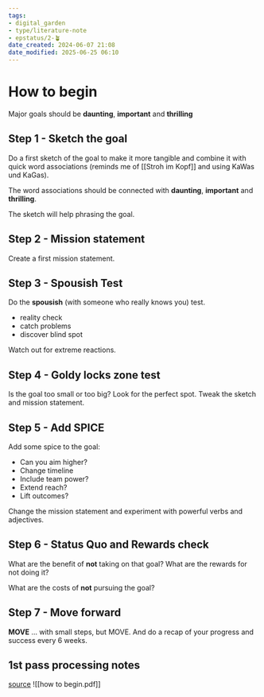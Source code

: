```yaml
---
tags: 
- digital_garden
- type/literature-note
- epstatus/2-🪴
date_created: 2024-06-07 21:08
date_modified: 2025-06-25 06:10
---
```

# How to begin

Major goals should be **daunting**, **important** and **thrilling** 

## Step 1 - Sketch the goal

Do a first sketch of the goal to make it more tangible and combine it with quick word associations (reminds me of [[Stroh im Kopf]] and using KaWas und KaGas).

The word associations should be connected with **daunting**, **important** and **thrilling**.

The sketch will help phrasing the goal.

## Step 2 - Mission statement

Create a first mission statement. 

## Step 3 - Spousish Test

Do the **spousish** (with someone who really knows you) test.
+ reality check
+ catch problems
+ discover blind spot

Watch out for extreme reactions.

## Step 4 - Goldy locks zone test

Is the goal too small or too big? Look for the perfect spot.
Tweak the sketch and mission statement.

## Step 5 - Add SPICE

Add some spice to the goal:
+ Can you aim higher?
+ Change timeline
+ Include team power?
+ Extend reach?
+ Lift outcomes?

Change the mission statement and experiment with powerful verbs and adjectives.

## Step 6 - Status Quo and Rewards check

What are the benefit of **not** taking on that goal? What are the rewards for not doing it?

What are the costs of **not** pursuing the goal?

## Step 7 - Move forward

**MOVE** ... with small steps, but MOVE.
And do a recap of your progress and success every 6 weeks.

## 1st pass processing notes

[source](https://www.blinkist.com/en/nc/new-reader/how-to-begin-en)
![[how to begin.pdf]]
